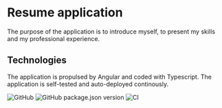 # Resume application

The purpose of the application is to introduce myself, to present my skills and my professional experience.

## Technologies

The application is propulsed by Angular and coded with Typescript. The application is self-tested and auto-deployed continously. 

![GitHub](https://img.shields.io/github/license/lbar/lbar) ![GitHub package.json version](https://img.shields.io/github/package-json/v/lbar/lbar) ![CI](https://github.com/lbar/lbar/workflows/CI/badge.svg)
